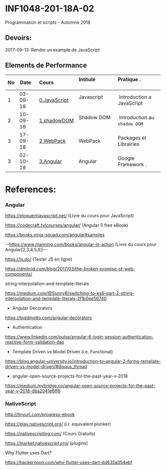 # INF1048-201-18A-02
Programmation et scripts - Automne 2018

## Devoirs:

2017-09-13: Rendre un example de JavaScript

## Elements de Performance

|No| Date   | Cours                       | Intitulé                                |  Pratique .                            |
|--|--------|:----------------------------|:----------------------------------------|:---------------------------------------|
| 1|03-09-18|[0.JavaScript](0.JavaScript) | Javascript                              |  Introduction a JavaScript             |
| 2|10-09-18|[1.shadowDOM](1.shadowDOM)   | Shadow DOM                              |  Introduction au `shadow DOM`          |
| 3|17-09-18|[2.WebPack](2.WebPack)       | WebPack                                 |  Packages et Librairies                |
| 3|02-10-18|[3.Angular](3.Angular)       | Angular                                 |  Google Framework .                    |


# References:

### Angular

https://eloquentjavascript.net/ (Livre du cours pour JavaScript)

https://codecraft.tv/courses/angular/ (Angular 5 free eBook)

https://books.ninja-squad.com/angular#samples

--https://www.manning.com/books/angular-in-action (Livre du cours pour Angular[2,3,4,5,6])--

https://js.do/ (Tester JS en ligne)

https://dmitriid.com/blog/2017/03/the-broken-promise-of-web-components/

string-interpolation-and-template-literals

https://medium.com/@SunnyB/switching-to-es6-part-2-string-interpolation-and-template-literals-2f1b0ee56740

* Angular Decorators

https://toddmotto.com/angular-decorators

* Authentication

https://www.linkedin.com/pulse/angular-6-login-session-authentication-reactive-form-validation-das

* Template Driven vs Model Driven (i.e. Functional)

https://blog.angular-university.io/introduction-to-angular-2-forms-template-driven-vs-model-driven/#disqus_thread

* angular-open-source-projects-for-the-past-year-v-2018

https://medium.mybridge.co/angular-open-source-projects-for-the-past-year-v-2018-dba2041e6ff8


### NativeScript

http://tinyurl.com/progress-ebook

https://play.nativescript.org/ (i.r. equivalent plunker)

https://nativescripting.com/ (Cours Gratuits)

https://market.nativescript.org/ (plugins)

Why Flutter uses Dart?

https://hackernoon.com/why-flutter-uses-dart-dd635a054ebf
